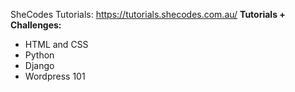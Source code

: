 SheCodes Tutorials: https://tutorials.shecodes.com.au/
**Tutorials + Challenges:**
- HTML and CSS
- Python
- Django
- Wordpress 101
